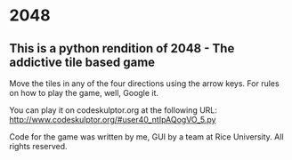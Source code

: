 # 2048

## This is a python rendition of 2048 - The addictive tile based game

Move the tiles in any of the four directions using the arrow keys.
For rules on how to play the game, well, Google it.

You can play it on codeskulptor.org at the following URL:
http://www.codeskulptor.org/#user40_ntIpAQogVO_5.py

Code for the game was written by me, GUI by a team at Rice University.
All rights reserved.
